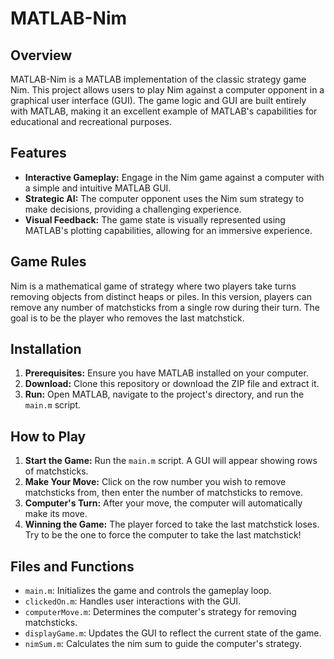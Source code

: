 # MATLAB-Nim

## Overview

MATLAB-Nim is a MATLAB implementation of the classic strategy game Nim. This project allows users to play Nim against a computer opponent in a graphical user interface (GUI). The game logic and GUI are built entirely with MATLAB, making it an excellent example of MATLAB's capabilities for educational and recreational purposes.

## Features

- **Interactive Gameplay:** Engage in the Nim game against a computer with a simple and intuitive MATLAB GUI.
- **Strategic AI:** The computer opponent uses the Nim sum strategy to make decisions, providing a challenging experience.
- **Visual Feedback:** The game state is visually represented using MATLAB's plotting capabilities, allowing for an immersive experience.

## Game Rules

Nim is a mathematical game of strategy where two players take turns removing objects from distinct heaps or piles. In this version, players can remove any number of matchsticks from a single row during their turn. The goal is to be the player who removes the last matchstick.

## Installation

1. **Prerequisites:** Ensure you have MATLAB installed on your computer.
2. **Download:** Clone this repository or download the ZIP file and extract it.
3. **Run:** Open MATLAB, navigate to the project's directory, and run the `main.m` script.

## How to Play

1. **Start the Game:** Run the `main.m` script. A GUI will appear showing rows of matchsticks.
2. **Make Your Move:** Click on the row number you wish to remove matchsticks from, then enter the number of matchsticks to remove.
3. **Computer's Turn:** After your move, the computer will automatically make its move.
4. **Winning the Game:** The player forced to take the last matchstick loses. Try to be the one to force the computer to take the last matchstick!

## Files and Functions

- `main.m`: Initializes the game and controls the gameplay loop.
- `clickedOn.m`: Handles user interactions with the GUI.
- `computerMove.m`: Determines the computer's strategy for removing matchsticks.
- `displayGame.m`: Updates the GUI to reflect the current state of the game.
- `nimSum.m`: Calculates the nim sum to guide the computer's strategy.
